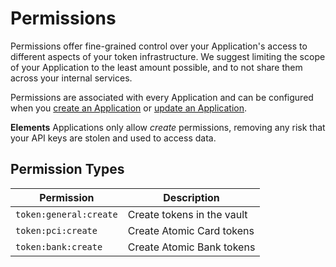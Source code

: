 # Permissions

Permissions offer fine-grained control over your Application's access to different aspects of your token infrastructure. We suggest limiting the scope of your Application to the least amount possible, and to not share them across your internal services.

Permissions are associated with every Application and can be configured when you [create an Application](/api-reference#applications-create-application) or [update an Application](/api-reference#applications-update-application). 

**Elements** Applications only allow _create_ permissions, removing any risk that your API keys are stolen and used to access data.

## Permission Types

| Permission             | Description                |
|------------------------|----------------------------|
| `token:general:create` | Create tokens in the vault |
| `token:pci:create`     | Create Atomic Card tokens  |
| `token:bank:create`    | Create Atomic Bank tokens  |
